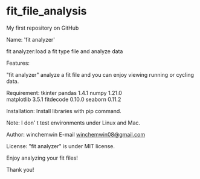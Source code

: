 # fit_file_analysis
My first repository on GitHub

Name: 'fit analyzer'

fit analyzer:load a fit type file and analyze data

Features:

"fit analyzer" analyze a fit file and you can enjoy viewing running or cycling data. 

Requirement:
tkinter 
pandas      1.4.1 
numpy       1.21.0   
matplotlib  3.5.1 
fitdecode   0.10.0 
seaborn     0.11.2


Installation:
Install libraries with pip command.

Note:
I don' t test environments under Linux and Mac.

Author:
winchemwin
E-mail winchemwin08@gmail.com

License:
"fit analyzer" is under MIT license.


Enjoy analyzing your fit files!

Thank you!
